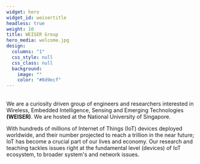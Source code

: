 ```yaml
---
widget: hero
widget_id: weisertitle
headless: true
weight: 10
title: WEISER Group
hero_media: welcome.jpg
design:
  columns: "1"
  css_style: null
  css_class: null
  background:
    image: ""
    color: "#8d9ecf"
---
```

<br> We are a curiosity driven group of engineers and researchers interested in Wireless, Embedded Intelligence, Sensing and Emerging Technologies **(WEISER)**. We are hosted at the National University of Singapore. <br>

With hundreds of millions of Internet of Things (IoT) devices  deployed worldwide, and their number projected to reach a trillion in the near future; IoT has become a crucial part of our lives and economy.  Our research and teaching tackles issues right at the fundamental level (devices) of IoT ecosystem, to  broader system's and network issues. <br>